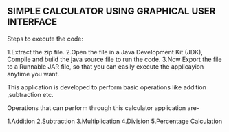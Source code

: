 ## SIMPLE CALCULATOR USING GRAPHICAL USER INTERFACE  

Steps to execute the code:

1.Extract the zip file.
2.Open the file in a Java Development Kit (JDK), Compile and build the java source file to run the code.
3.Now Export the file to a Runnable JAR file, so that you can easily execute the applicayion anytime you want.

This application is developed to perform basic operations like addition ,subtraction etc.

Operations that can perform through this calculator application are-

1.Addition
2.Subtraction
3.Multiplication
4.Division
5.Percentage Calculation


